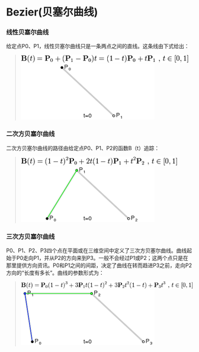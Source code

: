 # Bezier(贝塞尔曲线)

### 线性贝塞尔曲线

给定点P0、P1，线性贝塞尔曲线只是一条两点之间的直线。这条线由下式给出：
> <img src="../image/20180207/bezier_1.png">
> <img src="../image/20180207/bezier_1.gif">

### 二次方贝塞尔曲线

二次方贝塞尔曲线的路径由给定点P0、P1、P2的函数B（t）追踪：
> <img src="../image/20180207/bezier_2.png">
> <img src="../image/20180207/bezier_2.gif">

### 三次方贝塞尔曲线

P0、P1、P2、P3四个点在平面或在三维空间中定义了三次方贝塞尔曲线。曲线起始于P0走向P1，并从P2的方向来到P3。一般不会经过P1或P2；这两个点只是在那里提供方向资讯。P0和P1之间的间距，决定了曲线在转而趋进P3之前，走向P2方向的“长度有多长”。曲线的参数形式为：
> <img src="../image/20180207/bezier_3.png">
> <img src="../image/20180207/bezier_3.gif">
